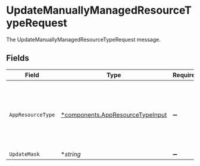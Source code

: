 # UpdateManuallyManagedResourceTypeRequest

The UpdateManuallyManagedResourceTypeRequest message.


## Fields

| Field                                                                                                                    | Type                                                                                                                     | Required                                                                                                                 | Description                                                                                                              |
| ------------------------------------------------------------------------------------------------------------------------ | ------------------------------------------------------------------------------------------------------------------------ | ------------------------------------------------------------------------------------------------------------------------ | ------------------------------------------------------------------------------------------------------------------------ |
| `AppResourceType`                                                                                                        | [*components.AppResourceTypeInput](../../models/components/appresourcetypeinput.md)                                      | :heavy_minus_sign:                                                                                                       | The AppResourceType is referenced by an app entitlement defining its resource types. Commonly things like Group or Role. |
| `UpdateMask`                                                                                                             | **string*                                                                                                                | :heavy_minus_sign:                                                                                                       | N/A                                                                                                                      |